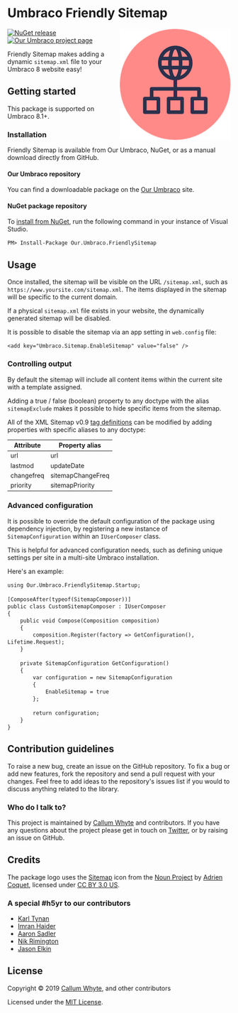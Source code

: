 # Umbraco Friendly Sitemap

<img src="docs/img/logo.png?raw=true" alt="Umbraco Friendly Sitemap" width="250" align="right" />

[![NuGet release](https://img.shields.io/nuget/v/Our.Umbraco.FriendlySitemap.svg)](https://www.nuget.org/packages/Our.Umbraco.FriendlySitemap/)
[![Our Umbraco project page](https://img.shields.io/badge/our-umbraco-orange.svg)](https://our.umbraco.com/projects/website-utilities/friendly-sitemap/)

Friendly Sitemap makes adding a dynamic `sitemap.xml` file to your Umbraco 8 website easy!

## Getting started

This package is supported on Umbraco 8.1+.

### Installation

Friendly Sitemap is available from Our Umbraco, NuGet, or as a manual download directly from GitHub.

#### Our Umbraco repository

You can find a downloadable package on the [Our Umbraco](https://our.umbraco.com/projects/website-utilities/friendly-sitemap/) site.

#### NuGet package repository

To [install from NuGet](https://www.nuget.org/packages/Our.Umbraco.FriendlySitemap/), run the following command in your instance of Visual Studio.

    PM> Install-Package Our.Umbraco.FriendlySitemap

## Usage

Once installed, the sitemap will be visible on the URL `/sitemap.xml`, such as `https://www.yoursite.com/sitemap.xml`. The items displayed in the sitemap will be specific to the current domain.

If a physical `sitemap.xml` file exists in your website, the dynamically generated sitemap will be disabled.

It is possible to disable the sitemap via an app setting in `web.config` file:

```
<add key="Umbraco.Sitemap.EnableSitemap" value="false" />
```

### Controlling output

By default the sitemap will include all content items within the current site with a template assigned.

Adding a true / false (boolean) property to any doctype with the alias `sitemapExclude` makes it possible to hide specific items from the sitemap.

All of the XML Sitemap v0.9 [tag definitions](https://www.sitemaps.org/protocol.html#xmlTagDefinitions) can be modified by adding properties with specific aliases to any doctype:

| Attribute  | Property alias    |
|------------|-------------------|
| url        | url               |
| lastmod    | updateDate        |
| changefreq | sitemapChangeFreq | 
| priority   | sitemapPriority   |

### Advanced configuration

It is possible to override the default configuration of the package using dependency injection, by registering a new instance of `SitemapConfiguration` within an `IUserComposer` class.

This is helpful for advanced configuration needs, such as defining unique settings per site in a multi-site Umbraco installation.

Here's an example:

```
using Our.Umbraco.FriendlySitemap.Startup;

[ComposeAfter(typeof(SitemapComposer))]
public class CustomSitemapComposer : IUserComposer
{
    public void Compose(Composition composition)
    {
        composition.Register(factory => GetConfiguration(), Lifetime.Request);
    }

    private SitemapConfiguration GetConfiguration()
    {
        var configuration = new SitemapConfiguration
        {
            EnableSitemap = true
        };

        return configuration;
    }
}
```

## Contribution guidelines

To raise a new bug, create an issue on the GitHub repository. To fix a bug or add new features, fork the repository and send a pull request with your changes. Feel free to add ideas to the repository's issues list if you would to discuss anything related to the library.

### Who do I talk to?

This project is maintained by [Callum Whyte](https://callumwhyte.com/) and contributors. If you have any questions about the project please get in touch on [Twitter](https://twitter.com/callumbwhyte), or by raising an issue on GitHub.

## Credits

The package logo uses the [Sitemap](https://thenounproject.com/term/search/2711731/) icon from the [Noun Project](https://thenounproject.com) by [Adrien Coquet](https://thenounproject.com/coquet_adrien/), licensed under [CC BY 3.0 US](https://creativecommons.org/licenses/by/3.0/us/).

### A special #h5yr to our contributors

* [Karl Tynan](https://github.com/karltynan)
* [Imran Haider](https://github.com/imranhaidercogworks)
* [Aaron Sadler](https://github.com/AaronSadlerUK)
* [Nik Rimington](https://github.com/NikRimington)
* [Jason Elkin](https://github.com/JasonElkin)

## License

Copyright &copy; 2019 [Callum Whyte](https://callumwhyte.com/), and other contributors

Licensed under the [MIT License](LICENSE.md).
